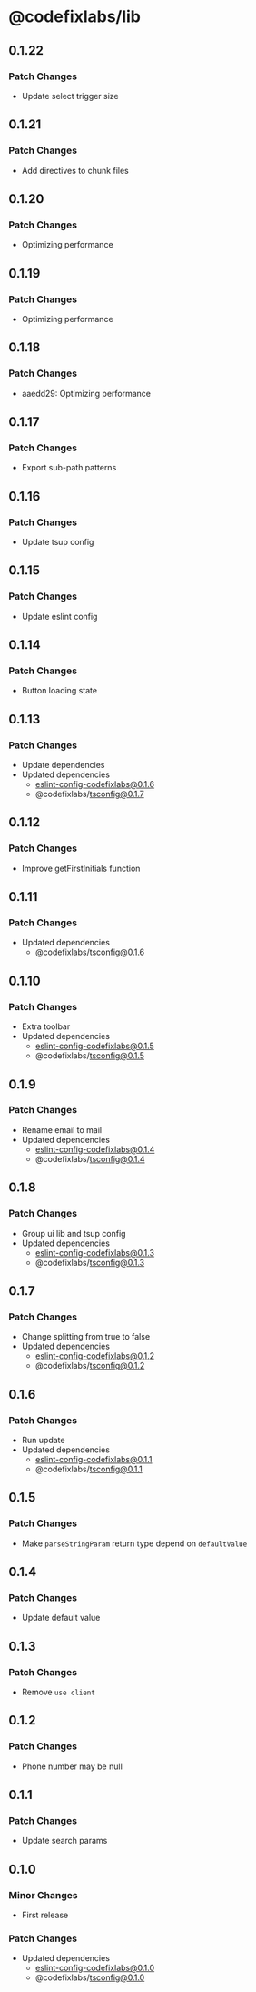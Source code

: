 # @codefixlabs/lib

## 0.1.22

### Patch Changes

- Update select trigger size

## 0.1.21

### Patch Changes

- Add directives to chunk files

## 0.1.20

### Patch Changes

- Optimizing performance

## 0.1.19

### Patch Changes

- Optimizing performance

## 0.1.18

### Patch Changes

- aaedd29: Optimizing performance

## 0.1.17

### Patch Changes

- Export sub-path patterns

## 0.1.16

### Patch Changes

- Update tsup config

## 0.1.15

### Patch Changes

- Update eslint config

## 0.1.14

### Patch Changes

- Button loading state

## 0.1.13

### Patch Changes

- Update dependencies
- Updated dependencies
  - eslint-config-codefixlabs@0.1.6
  - @codefixlabs/tsconfig@0.1.7

## 0.1.12

### Patch Changes

- Improve getFirstInitials function

## 0.1.11

### Patch Changes

- Updated dependencies
  - @codefixlabs/tsconfig@0.1.6

## 0.1.10

### Patch Changes

- Extra toolbar
- Updated dependencies
  - eslint-config-codefixlabs@0.1.5
  - @codefixlabs/tsconfig@0.1.5

## 0.1.9

### Patch Changes

- Rename email to mail
- Updated dependencies
  - eslint-config-codefixlabs@0.1.4
  - @codefixlabs/tsconfig@0.1.4

## 0.1.8

### Patch Changes

- Group ui lib and tsup config
- Updated dependencies
  - eslint-config-codefixlabs@0.1.3
  - @codefixlabs/tsconfig@0.1.3

## 0.1.7

### Patch Changes

- Change splitting from true to false
- Updated dependencies
  - eslint-config-codefixlabs@0.1.2
  - @codefixlabs/tsconfig@0.1.2

## 0.1.6

### Patch Changes

- Run update
- Updated dependencies
  - eslint-config-codefixlabs@0.1.1
  - @codefixlabs/tsconfig@0.1.1

## 0.1.5

### Patch Changes

- Make `parseStringParam` return type depend on `defaultValue`

## 0.1.4

### Patch Changes

- Update default value

## 0.1.3

### Patch Changes

- Remove `use client`

## 0.1.2

### Patch Changes

- Phone number may be null

## 0.1.1

### Patch Changes

- Update search params

## 0.1.0

### Minor Changes

- First release

### Patch Changes

- Updated dependencies
  - eslint-config-codefixlabs@0.1.0
  - @codefixlabs/tsconfig@0.1.0
